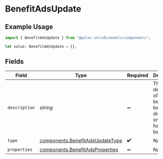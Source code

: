 # BenefitAdsUpdate

## Example Usage

```typescript
import { BenefitAdsUpdate } from "@polar-sh/sdk/models/components";

let value: BenefitAdsUpdate = {};
```

## Fields

| Field                                                                              | Type                                                                               | Required                                                                           | Description                                                                        |
| ---------------------------------------------------------------------------------- | ---------------------------------------------------------------------------------- | ---------------------------------------------------------------------------------- | ---------------------------------------------------------------------------------- |
| `description`                                                                      | *string*                                                                           | :heavy_minus_sign:                                                                 | The description of the benefit. Will be displayed on products having this benefit. |
| `type`                                                                             | [components.BenefitAdsUpdateType](../../models/components/benefitadsupdatetype.md) | :heavy_check_mark:                                                                 | N/A                                                                                |
| `properties`                                                                       | [components.BenefitAdsProperties](../../models/components/benefitadsproperties.md) | :heavy_minus_sign:                                                                 | N/A                                                                                |
